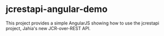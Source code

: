 # jcrestapi-angular-demo

This project provides a simple AngularJS showing how to use the jcrestapi project, Jahia's new JCR-over-REST API.
